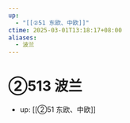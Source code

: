 ```yaml
---
up:
  - "[[②51 东欧、中欧]]"
ctime: 2025-03-01T13:18:17+08:00
aliases:
  - 波兰
---
```


# ②513 波兰

- up: [[②51 东欧、中欧]]
